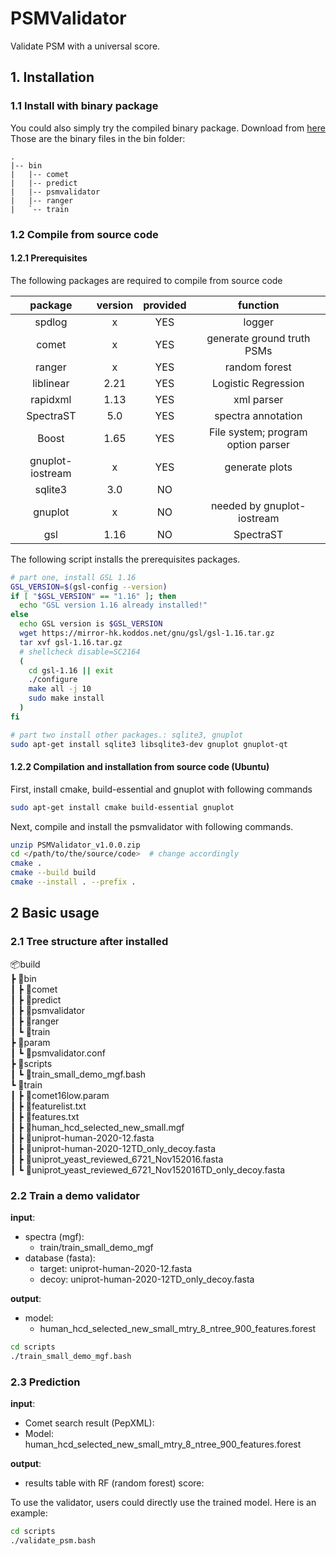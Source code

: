 
# PSMValidator
Validate PSM with a universal score.
## 1. Installation
### 1.1 Install with binary package
You could also simply try the compiled binary package. Download from [here](https://github.com/wulongict/PSMValidator/releases/tag/v1.0.0)  
Those are the binary files in the bin folder:  
```tree
.
|-- bin
|   |-- comet
|   |-- predict
|   |-- psmvalidator
|   |-- ranger
|   `-- train
```

### 1.2 Compile from source code
#### 1.2.1 Prerequisites
The following packages are required to compile from source code  

|package|version|provided|function|
|:-:|:-:|:-:|:-:|
|spdlog|x|YES|logger|
|comet|x|YES|  generate ground truth PSMs|
|ranger|x|YES|  random forest|
|liblinear|2.21|YES| Logistic Regression |
|rapidxml|1.13|YES|  xml parser|
|SpectraST|5.0|YES|spectra annotation|
|Boost|1.65|YES|File system; program option parser|
|gnuplot-iostream|x|YES|generate plots|
|sqlite3|3.0|NO||
|gnuplot|x|NO|needed by gnuplot-iostream|
|gsl|1.16|NO|SpectraST|

The following script installs the prerequisites packages.
```bash
# part one, install GSL 1.16
GSL_VERSION=$(gsl-config --version)
if [ "$GSL_VERSION" == "1.16" ]; then
  echo "GSL version 1.16 already installed!"
else
  echo GSL version is $GSL_VERSION
  wget https://mirror-hk.koddos.net/gnu/gsl/gsl-1.16.tar.gz
  tar xvf gsl-1.16.tar.gz
  # shellcheck disable=SC2164
  (
    cd gsl-1.16 || exit
    ./configure
    make all -j 10
    sudo make install
  )
fi

# part two install other packages.: sqlite3, gnuplot
sudo apt-get install sqlite3 libsqlite3-dev gnuplot gnuplot-qt
```


#### 1.2.2 Compilation and installation from source code (Ubuntu)
First, install cmake, build-essential and gnuplot with following commands
```bash
sudo apt-get install cmake build-essential gnuplot
```
Next, compile and install the psmvalidator with following commands.
```bash
unzip PSMValidator_v1.0.0.zip
cd </path/to/the/source/code>  # change accordingly
cmake .
cmake --build build
cmake --install . --prefix .
```

## 2 Basic usage
### 2.1 Tree structure after installed

📦build  
┣ 📂bin  
┃ ┣ 📜comet  
┃ ┣ 📜predict  
┃ ┣ 📜psmvalidator  
┃ ┣ 📜ranger  
┃ ┗ 📜train  
┣ 📂param  
┃ ┗ 📜psmvalidator.conf  
┣ 📂scripts  
┃ ┗ 📜train_small_demo_mgf.bash  
┗ 📂train  
┃ ┣ 📜comet16low.param  
┃ ┣ 📜featurelist.txt  
┃ ┣ 📜features.txt  
┃ ┣ 📜human_hcd_selected_new_small.mgf  
┃ ┣ 📜uniprot-human-2020-12.fasta  
┃ ┣ 📜uniprot-human-2020-12TD_only_decoy.fasta  
┃ ┣ 📜uniprot_yeast_reviewed_6721_Nov152016.fasta  
┃ ┗ 📜uniprot_yeast_reviewed_6721_Nov152016TD_only_decoy.fasta  

### 2.2 Train a demo validator
**input**:    
- spectra (mgf):   
    - train/train_small_demo_mgf                   
- database (fasta):  
    - target: uniprot-human-2020-12.fasta  
    - decoy:  uniprot-human-2020-12TD_only_decoy.fasta   
    
**output**:   
- model: 
    - human_hcd_selected_new_small_mtry_8_ntree_900_features.forest
      
```bash
cd scripts
./train_small_demo_mgf.bash
```

### 2.3 Prediction
**input**: 
- Comet search result (PepXML): 
- Model: human_hcd_selected_new_small_mtry_8_ntree_900_features.forest  

**output**:
- results table with RF (random forest) score: 

To use the validator, users could directly use the trained model. Here is an example:
```bash
cd scripts
./validate_psm.bash
```


